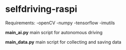 # selfdriving-raspi
Requirements:
-openCV
-numpy
-tensorflow
-imutils

**main_ai.py**
  main script for autonomous driving
  
**main_data.py**
  main script for collecting and saving data
